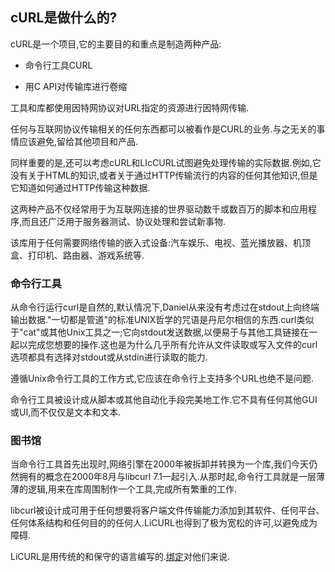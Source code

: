 
## cURL是做什么的?

cURL是一个项目,它的主要目的和重点是制造两种产品:

-   命令行工具CURL

-   用C API对传输库进行卷缩

工具和库都使用因特网协议对URL指定的资源进行因特网传输.

任何与互联网协议传输相关的任何东西都可以被看作是CURL的业务.与之无关的事情应该避免,留给其他项目和产品.

同样重要的是,还可以考虑cURL和LIcCURL试图避免处理传输的实际数据.例如,它没有关于HTML的知识,或者关于通过HTTP传输流行的内容的任何其他知识,但是它知道如何通过HTTP传输这种数据.

这两种产品不仅经常用于为互联网连接的世界驱动数千或数百万的脚本和应用程序,而且还广泛用于服务器测试、协议处理和尝试新事物.

该库用于任何需要网络传输的嵌入式设备:汽车娱乐、电视、蓝光播放器、机顶盒、打印机、路由器、游戏系统等.

### 命令行工具

从命令行运行curl是自然的,默认情况下,Daniel从来没有考虑过在stdout上向终端输出数据."一切都是管道"的标准UNIX哲学的咒语是丹尼尔相信的东西.curl类似于"cat"或其他Unix工具之一;它向stdout发送数据,以便易于与其他工具链接在一起以完成您想要的操作.这也是为什么几乎所有允许从文件读取或写入文件的curl选项都具有选择对stdout或从stdin进行读取的能力.

遵循Unix命令行工具的工作方式,它应该在命令行上支持多个URL也绝不是问题.

命令行工具被设计成从脚本或其他自动化手段完美地工作.它不具有任何其他GUI或UI,而不仅仅是文本和文本.

### 图书馆

当命令行工具首先出现时,网络引擎在2000年被拆卸并转换为一个库,我们今天仍然拥有的概念在2000年8月与libcurl 7.1一起引入.从那时起,命令行工具就是一层薄薄的逻辑,用来在库周围制作一个工具,完成所有繁重的工作.

libcurl被设计成可用于任何想要将客户端文件传输能力添加到其软件、任何平台、任何体系结构和任何目的的任何人.LiCURL也得到了极为宽松的许可,以避免成为障碍.

LiCURL是用传统的和保守的语言编写的.[绑定](bindings.md)对他们来说.
